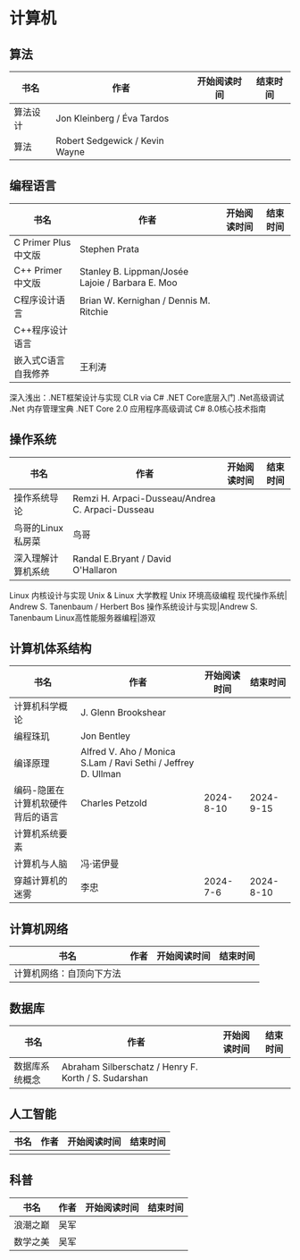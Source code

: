 # 计算机

## 算法

 书名  | 作者  | 开始阅读时间  | 结束时间  
------------  | -------------  |------------- |------------- | 
 算法设计 | Jon Kleinberg / Éva Tardos |  |  |
 算法 | Robert Sedgewick / Kevin Wayne

## 编程语言

 书名  | 作者  | 开始阅读时间  | 结束时间  
------------  | -------------  |------------- |------------- | 
 C Primer Plus 中文版 | Stephen Prata |  |  |
 C++ Primer 中文版 | Stanley B. Lippman/Josée Lajoie / Barbara E. Moo |  |  |
 C程序设计语言 |Brian W. Kernighan / Dennis M. Ritchie
 C++程序设计语言 |
 嵌入式C语言自我修养|王利涛
 深入浅出：.NET框架设计与实现
 CLR via C#
 .NET Core底层入门
 .Net高级调试
 .Net 内存管理宝典
 .NET Core 2.0 应用程序高级调试
 C# 8.0核心技术指南


## 操作系统

 书名  | 作者  | 开始阅读时间  | 结束时间  
------------ | -------------  |------------- |------------- | 
 操作系统导论 | Remzi H. Arpaci-Dusseau/Andrea C. Arpaci-Dusseau |  |  |
 鸟哥的Linux私房菜| 鸟哥 |  |  |
 深入理解计算机系统|Randal E.Bryant / David O'Hallaron
 Linux 内核设计与实现
 Unix & Linux 大学教程 
 Unix 环境高级编程
 现代操作系统| Andrew S. Tanenbaum / Herbert Bos
 操作系统设计与实现|Andrew S. Tanenbaum
Linux高性能服务器编程|游双

## 计算机体系结构

 书名  | 作者  | 开始阅读时间  | 结束时间  
------------  | -------------  |------------- |------------- | 
 计算机科学概论 | J. Glenn Brookshear |  |  |
 编程珠玑 | Jon Bentley
 编译原理|Alfred V. Aho / Monica S.Lam / Ravi Sethi / Jeffrey D. Ullman
 编码-隐匿在计算机软硬件背后的语言 | Charles Petzold |  2024-8-10 |2024-9-15
 计算机系统要素|
 计算机与人脑 | 冯·诺伊曼|| 
 穿越计算机的迷雾|李忠|2024-7-6 |2024-8-10 

## 计算机网络

 书名  | 作者  | 开始阅读时间  | 结束时间  
------------  | -------------  |------------- |------------- | 
  计算机网络：自顶向下方法  |  |  |  |

## 数据库

 书名  | 作者  | 开始阅读时间  | 结束时间
------------  | -------------  |------------- |------------- | 
 数据库系统概念 | Abraham Silberschatz / Henry F. Korth / S. Sudarshan

## 人工智能

 书名  | 作者  | 开始阅读时间  | 结束时间  
------------  | -------------  |------------- |------------- | 
  |  |  |  |

## 科普

 书名  | 作者  | 开始阅读时间  | 结束时间  
 ------------  | -------------  |------------- |------------- |
 浪潮之巅 | 吴军 |  |  |
 数学之美| 吴军 |  |  |
